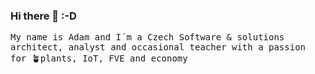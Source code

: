 ### Hi there 👋 :-D
<p>
  <samp>
    My name is Adam and I´m a Czech Software & solutions architect, analyst and occasional teacher with a passion for 🪴plants, IoT, FVE and economy
  </samp>
</p>

<!--
**AdamFiser/AdamFiser** is a ✨ _special_ ✨ repository because its `README.md` (this file) appears on your GitHub profile.

Here are some ideas to get you started:

- 🔭 I’m currently working on ...
- 🌱 I’m currently learning ...
- 👯 I’m looking to collaborate on ...
- 🤔 I’m looking for help with ...
- 💬 Ask me about ...
- 📫 How to reach me: ...
- 😄 Pronouns: ...
- ⚡ Fun fact: ...
-->
